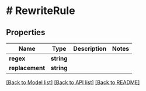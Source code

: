 # # RewriteRule

## Properties

Name | Type | Description | Notes
------------ | ------------- | ------------- | -------------
**regex** | **string** |  |
**replacement** | **string** |  |

[[Back to Model list]](../../README.md#models) [[Back to API list]](../../README.md#endpoints) [[Back to README]](../../README.md)
